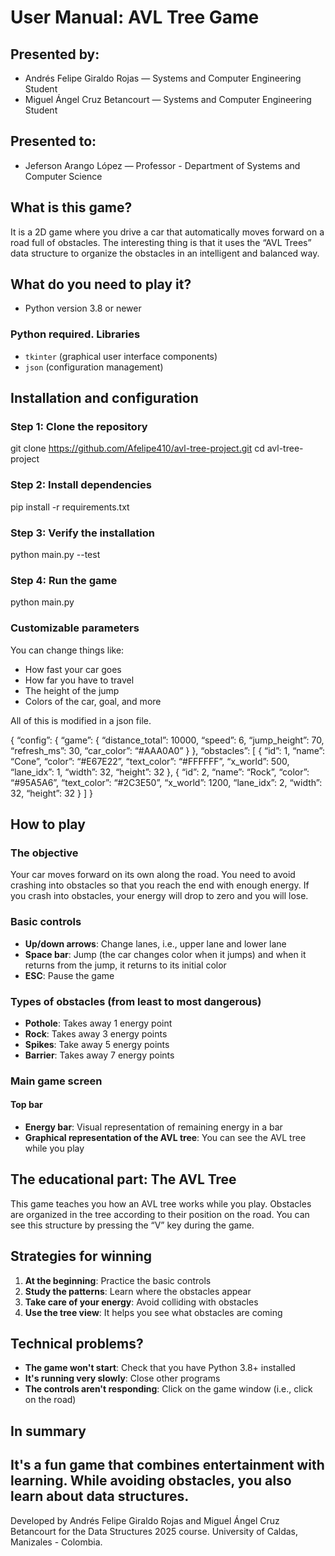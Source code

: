 # User Manual: AVL Tree Game

## Presented by:
- Andrés Felipe Giraldo Rojas — Systems and Computer Engineering Student
- Miguel Ángel Cruz Betancourt — Systems and Computer Engineering Student

## Presented to:
- Jeferson Arango López — Professor - Department of Systems and Computer Science

## What is this game?
It is a 2D game where you drive a car that automatically moves forward on a road full of obstacles. The interesting thing is that it uses the “AVL Trees” data structure to organize the obstacles in an intelligent and balanced way.

## What do you need to play it?
- Python version 3.8 or newer

### Python required. Libraries
- `tkinter` (graphical user interface components)
- `json` (configuration management)

## Installation and configuration

### Step 1: Clone the repository
git clone https://github.com/Afelipe410/avl-tree-project.git
cd avl-tree-project

### Step 2: Install dependencies
pip install -r requirements.txt

### Step 3: Verify the installation
python main.py --test

### Step 4: Run the game
python main.py

### Customizable parameters

You can change things like:
- How fast your car goes
- How far you have to travel
- The height of the jump
- Colors of the car, goal, and more

All of this is modified in a json file.

{
  “config”: {
    “game”: {
      “distance_total”: 10000,
      “speed”: 6,
      “jump_height”: 70,
      “refresh_ms”: 30,
      “car_color”: “#AAA0A0”
    }
  },
  “obstacles”: [
    {
      “id”: 1,
      “name”: “Cone”,
      “color”: “#E67E22”,
      “text_color”: “#FFFFFF”,
      “x_world”: 500,
      “lane_idx”: 1,
      “width”: 32,
      “height”: 32
    },
    {
      “id”: 2,
      “name”: “Rock”,
      “color”: “#95A5A6”,
      “text_color”: “#2C3E50”,
      “x_world”: 1200,
      “lane_idx”: 2,
      “width”: 32,
      “height”: 32
    }
  ]
}

## How to play

### The objective
Your car moves forward on its own along the road. You need to avoid crashing into obstacles so that you reach the end with enough energy. If you crash into obstacles, your energy will drop to zero and you will lose.

### Basic controls
- **Up/down arrows**: Change lanes, i.e., upper lane and lower lane
- **Space bar**: Jump (the car changes color when it jumps) and when it returns from the jump, it returns to its initial color
- **ESC**: Pause the game

### Types of obstacles (from least to most dangerous)
- **Pothole**: Takes away 1 energy point 
- **Rock**: Takes away 3 energy points
- **Spikes**: Take away 5 energy points
- **Barrier**: Takes away 7 energy points 

### Main game screen

#### Top bar
- **Energy bar**: Visual representation of remaining energy in a bar
- **Graphical representation of the AVL tree**: You can see the AVL tree while you play

## The educational part: The AVL Tree
This game teaches you how an AVL tree works while you play. Obstacles are organized in the tree according to their position on the road. You can see this structure by pressing the “V” key during the game.

## Strategies for winning
1. **At the beginning**: Practice the basic controls
2. **Study the patterns**: Learn where the obstacles appear
3. **Take care of your energy**: Avoid colliding with obstacles
4. **Use the tree view**: It helps you see what obstacles are coming

## Technical problems?
- **The game won't start**: Check that you have Python 3.8+ installed
- **It's running very slowly**: Close other programs
- **The controls aren't responding**: Click on the game window (i.e., click on the road)

## In summary
It's a fun game that combines entertainment with learning. While avoiding obstacles, you also learn about data structures. 
---
Developed by Andrés Felipe Giraldo Rojas and Miguel Ángel Cruz Betancourt for the Data Structures 2025 course.
University of Caldas, Manizales - Colombia.